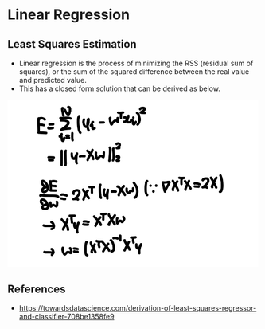 # Linear Regression

## Least Squares Estimation
- Linear regression is the process of minimizing the RSS (residual sum of squares), or the sum of the squared difference between the real value and predicted value.
- This has a closed form solution that can be derived as below.

<img src="./figures/linear-regression-ols-solution.jpeg">

## References
- https://towardsdatascience.com/derivation-of-least-squares-regressor-and-classifier-708be1358fe9
